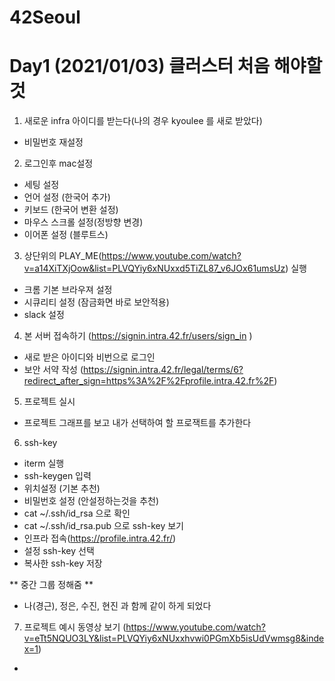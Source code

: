 # 42Seoul
# Day1 (2021/01/03) 클러스터 처음 해야할것 
  1. 새로운 infra 아이디를 받는다(나의 경우 kyoulee 를 새로 받았다)
  - 비밀번호 재설정
  
  2. 로그인후 mac설정
  - 세팅 설정
  - 언어 설정 (한국어 추가)
  - 키보드 (한국어 변환 설정)
  - 마우스 스크롤 설정(정방향 변경)
  - 이어폰 설정 (블루트스)
  
  3. 상단위의 PLAY_ME(https://www.youtube.com/watch?v=a14XiTXjOow&list=PLVQYiy6xNUxxd5TiZL87_v6JOx61umsUz) 실행
  - 크롬 기본 브라우져 설정 
  - 시큐리티 설정 (잠금화면 바로 보안적용)
  - slack 설정
  
  4. 본 서버 접속하기 (https://signin.intra.42.fr/users/sign_in )
  - 새로 받은 아이디와 비번으로 로그인
  - 보안 서약 작성 (https://signin.intra.42.fr/legal/terms/6?redirect_after_sign=https%3A%2F%2Fprofile.intra.42.fr%2F)
  
  5. 프로젝트 실시
  - 프로젝트 그래프를 보고 내가 선택하여 할 프로잭트를 추가한다
  
  6. ssh-key
  - iterm 실행
  - ssh-keygen 입력
  - 위치설정 (기본 추천)
  - 비밀번호 설정 (안설정하는것을 추천)
  - cat ~/.ssh/id_rsa 으로 확인
  - cat ~/.ssh/id_rsa.pub 으로 ssh-key 보기
  - 인프라 접속(https://profile.intra.42.fr/)
  - 설정 ssh-key 선택
  - 복사한 ssh-key  저장
  
  ** 중간 그룹 정해줌 **
  - 나(경근), 정은, 수진, 현진 과 함께 같이 하게 되었다

  7. 프로젝트 예시 동영상 보기 (https://www.youtube.com/watch?v=eTt5NQUO3LY&list=PLVQYiy6xNUxxhvwi0PGmXb5isUdVwmsg8&index=1)
  - 
